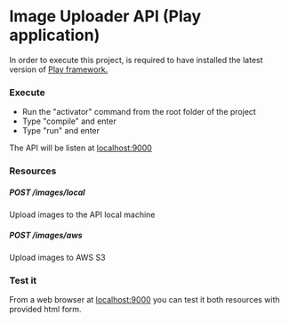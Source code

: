 Image Uploader API (Play application)
=====================================

In order to execute this project, is required to have installed the latest version of [Play framework.](https://www.playframework.com/download)

### Execute

* Run the "activator" command from the root folder of the project
* Type "compile" and enter
* Type "run" and enter

The API will be listen at [localhost:9000](http://localhost:9000)

### Resources

##### POST /images/local

Upload images to the API local machine

##### POST /images/aws

Upload images to AWS S3

### Test it

From a web browser at [localhost:9000](http://localhost:9000) you can test it both resources with provided html form.